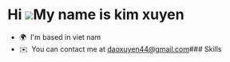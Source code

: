 Hi ![](https://user-images.githubusercontent.com/18350557/176309783-0785949b-9127-417c-8b55-ab5a4333674e.gif)My name is kim xuyen
=================================================================================================================================

*   🌍  I'm based in viet nam
*   ✉️  You can contact me at [daoxuyen44@gmail.com](mailto:daoxuyen44@gmail.com)### Skills 
